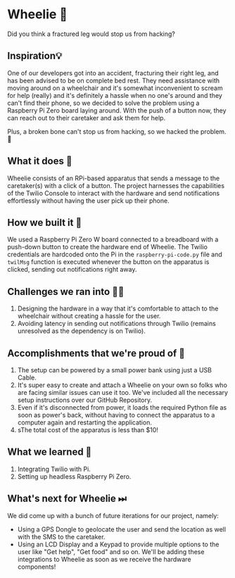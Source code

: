 # Wheelie 🦽
Did you think a fractured leg would stop us from hacking?

## Inspiration💡
One of our developers got into an accident, fracturing their right leg, and has been advised to be on complete bed rest. They need assistance with moving around on a wheelchair and it's somewhat inconvenient to scream for help (really) and it's definitely a hassle when no one's around and they can't find their phone, so we decided to solve the problem using a Raspberry Pi Zero board laying around. With the push of a button now, they can reach out to their caretaker and ask them for help.

Plus, a broken bone can't stop us from hacking, so we hacked the problem. 🤷

## What it does 🧭
Wheelie consists of an RPi-based apparatus that sends a message to the caretaker(s) with a click of a button. The project harnesses the capabilities of the Twilio Console to interact with the hardware and send notifications effortlessly without having the user pick up their phone.

## How we built it 🔧
We used a Raspberry Pi Zero W board connected to a breadboard with a push-down button to create the hardware end of Wheelie. The Twilio credentials are hardcoded onto the Pi in the `raspberry-pi-code.py` file and `twilMsg` function is executed whenever the button on the apparatus is clicked, sending out notifications right away.

## Challenges we ran into 🏃‍♂️
 1. Designing the hardware in a way that it's comfortable to attach to the wheelchair without creating a hassle for the user.
 2. Avoiding latency in sending out notifications through Twilio (remains unresolved as the dependency is on Twilio).

## Accomplishments that we're proud of 🏅
 1. The setup can be powered by a small power bank using just a USB Cable.
 2. It's super easy to create and attach a Wheelie on your own so folks who are facing similar issues can use it too. We've included all the necessary setup instructions over our GitHub Repository.
 3. Even if it's disconnected from power, it loads the required Python file as soon as power's back, without having to connect the apparatus to a computer again and restarting the application.
 4. sThe total cost of the apparatus is less than $10!

## What we learned 🧠
 1. Integrating Twilio with Pi.
 2. Setting up headless Raspberry Pi Zero.

## What's next for Wheelie ⏭
We did come up with a bunch of future iterations for our project, namely:
 - Using a GPS Dongle to geolocate the user and send the location as well with the SMS to the caretaker.
 - Using an LCD Display and a Keypad to provide multiple options to the user like "Get help", "Get food" and so on.
We'll be adding these integrations to Wheelie as soon as we receive the hardware components!